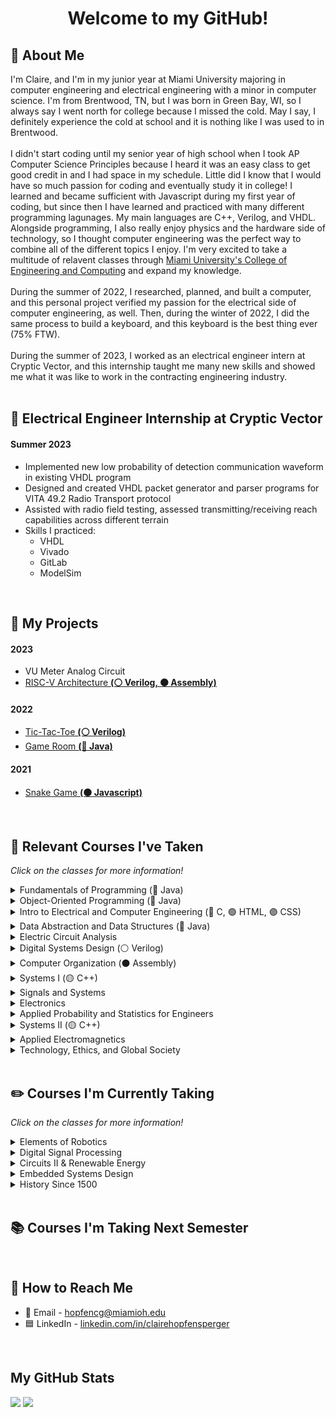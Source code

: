 <!--
This thing show how many views a page gets i think, would need to change
<img align="RIGHT" src="https://komarev.com/ghpvc/?username=clairehopfensperger&style=for-the-badge&label=  👀  &color=000000"/><br>
-->

<h1 align = "center">Welcome to my GitHub!</h1>

## 🌼 About Me
I'm Claire, and I'm in my junior year at Miami University majoring in computer engineering and electrical engineering with a minor in computer science. I'm from Brentwood, TN, but I was born in Green Bay, WI, so I always say I went north for college because I missed the cold. May I say, I definitely experience the cold at school and it is nothing like I was used to in Brentwood. 
<br><br>
I didn't start coding until my senior year of high school when I took AP Computer Science Principles because I heard it was an easy class to get good credit in and I had space in my schedule. Little did I know that I would have so much passion for coding and eventually study it in college! I learned and became sufficient with Javascript during my first year of coding, but since then I have learned and practiced with many different programming lagunages. My main languages are C++, Verilog, and VHDL. Alongside programming, I also really enjoy physics and the hardware side of technology, so I thought computer engineering was the perfect way to combine all of the different topics I enjoy. I'm very excited to take a multitude of relavent classes through [Miami University's College of Engineering and Computing](https://www.miamioh.edu/cec/) and expand my knowledge.
<br><br>
During the summer of 2022, I researched, planned, and built a computer, and this personal project verified my passion for the electrical side of computer engineering, as well. Then, during the winter of 2022, I did the same process to build a keyboard, and this keyboard is the best thing ever (75% FTW). 
<br><br>
During the summer of 2023, I worked as an electrical engineer intern at Cryptic Vector, and this internship taught me many new skills and showed me what it was like to work in the contracting engineering industry.
<br>
<br>

## 🔌 Electrical Engineer Internship at Cryptic Vector
#### Summer 2023
- Implemented new low probability of detection communication waveform in existing VHDL program
- Designed and created VHDL packet generator and parser programs for VITA 49.2 Radio Transport protocol
- Assisted with radio field testing, assessed transmitting/receiving reach capabilities across different terrain
- Skills I practiced:
  - VHDL
  - Vivado
  - GitLab
  - ModelSim
<br>

## 👾 My Projects
#### 2023
- VU Meter Analog Circuit
- [RISC-V Architecture **(⚪️ Verilog, ⚫️ Assembly)**](https://github.com/clairehopfensperger/RISC_V_Architecture)
#### 2022
- [Tic-Tac-Toe **(⚪️ Verilog)**](https://github.com/clairehopfensperger/ECE287_Final_Project)
- [Game Room **(🔴 Java)**](https://github.com/clairehopfensperger/GameRoom)
#### 2021
- [Snake Game **(🟠 Javascript)**](https://github.com/clairehopfensperger/SnakeGame)
<br>

## 📓 Relevant Courses I've Taken
*Click on the classes for more information!*

<details>
  <summary>Fundamentals of Programming (🔴 Java)</summary>
  
- Freshman Year Fall Semester, 2021
- Learned the fundamentals of Java programming
- Practiced problem solving with Java
</details>

<details>
  <summary>Object-Oriented Programming (🔴 Java)</summary>
  
- Freshman Year Spring Semester, 2022
- Learned the four key principles of Object-Oriented Programming: Encapsulation, Abstraction, Inheritance, and Polymorphism
- Focused more on learning more functionality of Java than problem solving
- Practiced making classes, understanding UML notation, inplementing inheritance and polymorphism
- Introduced testing code and getting coverage with JUnit
- Introduced GUIs
- Learned the concept of recursion and practiced coding it
</details>

<details>
  <summary>Intro to Electrical and Computer Engineering (🔵 C, 🟢 HTML, 🟣 CSS)</summary>
  
- Freshman Year Spring Semester, 2022
- Introduced and practiced navigating Linux terminal and directories and editing files within terminal
- Practiced coding with C
- Created simple webpages with HTML and CSS
- Built and coded Lego Mindstorm robots to battle using NXC in Bricx Command Center
- Practiced different applications of Microsoft Excel
- Experiemented with Arduino Uno boards and coded on the Arduino IDE
- Worked with MatLab
</details>

<details>
  <summary>Data Abstraction and Data Structures (🔴 Java)</summary>
  
- Sophomore Year Fall Semester, 2022
- Learn about and practice different data structures
- Linked Lists, Doubly Linked Lists, Stacks, Queues, Hash Tables, Hash Maps, Priority Queues, Trees and Binary Trees
</details>

<details>
  <summary>Electric Circuit Analysis</summary>
  
- Sophomore Year Fall Semester, 2022
- Learned the basics of circuits
- Ohm's Law
- Kirchoff's Circuit Law, Kirchoff's Voltage Law
- Nodal analysis, mesh nodal analysis
- Superposition, Source Transformation
- Thevenin's and Norton's Theorems
- Op Amps, Inverting and Non-Inverting Amps
- Capacitors and Inductors
- RC and RL Circuits
- Passive and Active Filters
- Used complex numbers to calculate Impedence
</details>

<details>
  <summary>Digital Systems Design (⚪️ Verilog)</summary>
  
- Sophomore Year Fall Semester, 2022
- Used Quartus and Verilog as our Hardware Description Language to work with an FPGA board
- Transistors, logic gates, schematics
- Combinational Logic
- Number Systems
- Combinational Circuits
- Memory with Flip Flops and Registers
- Finite State Machines
- On-RAM Memory
- [Final Project](https://github.com/clairehopfensperger/ECE287_Final_Project) implementing all the things we learned this semester
</details>

<details>
  <summary>Computer Organization (⚫️ Assembly)</summary>
  
- Sophomore Year Spring Semester, 2023
- Assembly with MIPs using MARs
- Understood computer architecture
- Optimization using compiler pipelining, and cache optimizations
- [Architecture Hardware Implementation Project](https://github.com/clairehopfensperger/Hardware_Implementation)
</details>

<details>
  <summary>Systems I (🟡 C++)</summary>
 
- Sophomore Year Spring Semester, 2023
- Used Linux commands in terminal/command prompt
- C++ programming
- Functions 
- Pass by reference, pass by value 
- Scope of variables  
- Function overloading 
- Separate files and modular compilation 
- Makefile 
- Array & Vector 
- I/O file stream  
- Pointers  
- GDB Debugger
- Pointers (declaration, arithmetic, functions with pointer parameters)
- Command Line arguments
- Set, Map
- OOP
- Class Design (Constructors, Accessors, Mutators, Split Design)
- Operator Overloading (member, non-member)
- Dynamic Memory Management (Operators new, delete, Heap Memory, Memory Leak)
- Rule of Three (Destructors, Copy constructor, Copy assignment operator)
- Network (IP address, port number, Linux commands for network, Socket Programming)
- Basic SQL for Database work
</details>

<details>
  <summary>Signals and Systems</summary>
  
- Sophomore Year Spring Semester, 2023
- Signal classification and operations
- Reviewed common signals (step, impulse, complex exponential)
- Fourier analysis
- System properties and determining them 
- Transfer function, H(E)
- System simulation diagrams
- Found system response using homogenous and particular solutions
- Found system response using zero input response and zero state response
- BIBO stability and how to determine whether or not a system has it
- Found step response using convolution or z-transform
- Found inverse z-transform using partial fraction expansion
- Solved idfference equations
- Applied discrete concepts described above to continuous time systems
- Used Laplace transform to find continuous time step response
- Found frequency responses of both discrete and continuous time systems
</details>

<details>
  <summary>Electronics</summary>
  
  - Junior Year Fall Semester, 2023
  - General circuit analysis review
  - Characteristics of ideal opamp
  - Analyzing and solving non-inverting and inverting opamp circuit problems
  - Applications of phasors in circuits
  - Solving for and using transfer functions and corner frequencies
  - Low-pass, high-pass, and band-pass filters
  - Analyzing and solving amplifier circuit problems
  - Gain: power, voltage, and current
  - Bode plots
  - Diodes: solving and applications
  - Bipolar Junction Transistors (BJTs): NPN and PNP
  - Large and small signal model analysis of NPN BJT circuits
  - MOSFETs
  - Large and small signal model analysis of MOSFET circuits
  - Final Project: VU Meter Analog Circuit
</details>


<details>
  <summary>Applied Probability and Statistics for Engineers</summary>
  
  - Junior Year Fall Semester, 2023
  - Set operations
  - Conditional probability, total probability
  - Bayes' Rule
  - Independence
  - Discrete random variables
  - Probability mass function
  - Expected value
  - Continuous random variables
  - CDF and PDF
  - Gaussian and other density functions
  - Expectation and variance
  - Conditional CDF and PDF
  - Pairs of random variables
  - Joint and marginal PMF, CDF, PDF
  - Correlation, covariance, correlation coefficient
  - Sums of random variables
  - Central Limit Theorem
  - Sampling distributions
  - Parameter estimation and maximum likelihood estimation
  - Confidence interval
</details>


<details>
  <summary>Systems II (🟡 C++)</summary>
  
  - Junior Year Fall Semester, 2023
  - Virtualization and hypervisors
  - Cloud computing and types of clouds
  - C++ review
  - Linux OS, computer systems, operating systems
  - Syscalls, booting, and processes
  - Fork and exec
  - Multiprocessing, pipes, file permissions
  - [Multi]Threading, race conditions
  - Amdahl's Law
  - Data and task parallel multithreading
  - Critical sections and mutex
  - Producer and consumer threads: busy-wait and sleep-wake
  - Filesystems
  - Cybersecurity, common attacks
  - Great programming practices/skills
</details>


<details>
  <summary>Applied Electromagnetics</summary>
  
  - Junior Year Fall Semester, 2023
  - HFSS modeling and simulation using ANSYS
  - RLC model of coaxial cable
  - Telgrapher Equations
  - Characteristic impedance
  - Reflection coefficient
  - VSWR
  - Lattice Diagrams
  - Max power transfer and efficiency
  - Crosstalk and jitter
  - Smith Chart
  - Maxwell's equations overview
  - Lab, individual project, and final project reports
</details>

<details>
  <summary>Technology, Ethics, and Global Society</summary>
  
  - Junior Year Fall Semester, 2023
  - 7 theories of the Spectrum of Ethics: Communitarianism, Deontology, Egoism, Ethic of Caring, Existentialism, Utilitarianism, Virtue Ethics
  - Digital privacy
  - European Union's GDPR
  - Risk management
  - Ethical hacking
  - Accessible technology and disability services
  - Social media moderation: Seciton 230, EU DSA
  - Boeing 737 Max Incidents
  - Therac-25 Incidents
  - Doomscrolling
  - Search engines/ChatGPT
  - EU DMA
  - Tech ethics of the future
</details>
<br>

## ✏️ Courses I'm Currently Taking
*Click on the classes for more information!*

<details>
  <summary>Elements of Robotics</summary>

  - Junior Year Spring Semester, 2024
</details>

<details>
  <summary>Digital Signal Processing</summary>

  - Junior Year Spring Semester, 2024
</details>

<details>
  <summary>Circuits II & Renewable Energy</summary>

  - Junior Year Spring Semester, 2024
</details>

<details>
  <summary>Embedded Systems Design</summary>

  - Junior Year Spring Semester, 2024
</details>

<details>
  <summary>History Since 1500</summary>

  - Junior Year Spring Semester, 2024
  - Global Perspective Requirement
</details>
<br>

## 📚 Courses I'm Taking Next Semester

<br>

## 🔗 How to Reach Me
- 📧 Email - hopfencg@miamioh.edu
- 🟦 LinkedIn - [linkedin.com/in/clairehopfensperger](https://www.linkedin.com/in/clairehopfensperger/)
<br>

## My GitHub Stats
<p align = "left">
<img src="https://github-readme-stats.vercel.app/api?username=clairehopfensperger&hide=contribs&show_icons=true&title_color=FFFFFF&icon_color=FFFFFF&text_color=91bac7&border_radius=8&border_color=91bac7&bg_color=23272e&line_height=24&hide_rank=true" />
<img src="https://github-readme-stats.vercel.app/api/top-langs/?username=clairehopfensperger&hide=php&title_color=FFFFFF&icon_color=FFF&text_color=91bac7&border_radius=8&border_color=91bac7&bg_color=23272e&langs_count=10&layout=compact" />
</p>
<br>

<!--

### Other Classes I've Taken:
<details>
  <summary>Physics II with Lab</summary>
- Freshman Year Fall Semester, 2021
</details>

<details>
  <summary>Calculus III</summary>
- Freshman Year Fall Semester, 2021
</details>

<details>
  <summary>Linear Algebra and Differential Equations for Engineers</summary>
- Freshman Year Spring Semester, 2022
</details>

<details>
  <summary>College Chemistry and College Chemisty Lab</summary>
- Freshman Year Spring Semester, 2022
</details>

<details>
  <summary>Biology with Lab</summary>
- Summer 2022
</details>
<br>

### Other Courses I'm Taking
<details>
  <summary>Technical Writing</summary>
</details>

<details>
  <summary>Introduction to Women's, Gender, and Sexuality Studies</summary>
</details>
<br>

-->

<!--
**clairehopfensperger/clairehopfensperger** is a ✨ _special_ ✨ repository because its `README.md` (this file) appears on your GitHub profile.

Here are some ideas to get you started:

- 🔭 I’m currently working on ...
- 🌱 I’m currently learning ...
- 👯 I’m looking to collaborate on ...
- 🤔 I’m looking for help with ...
- 💬 Ask me about ...
- 📫 How to reach me: ...
- 😄 Pronouns: ...
- ⚡ Fun fact: ...
-->
